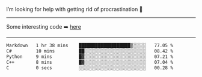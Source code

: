 I’m looking for help with getting rid of procrastination 🤔

-----

Some interesting code :arrow_right: [here](https://github.com/zhen8838/playground)

-----

<!--START_SECTION:waka-->

```txt
Markdown   1 hr 38 mins    ███████████████████▒░░░░░   77.05 %
C#         10 mins         ██░░░░░░░░░░░░░░░░░░░░░░░   08.42 %
Python     9 mins          █▓░░░░░░░░░░░░░░░░░░░░░░░   07.21 %
C++        8 mins          █▓░░░░░░░░░░░░░░░░░░░░░░░   07.04 %
C          0 secs          ░░░░░░░░░░░░░░░░░░░░░░░░░   00.28 %
```

<!--END_SECTION:waka-->

<!--
**zhen8838/zhen8838** is a ✨ _special_ ✨ repository because its `README.md` (this file) appears on your GitHub profile.

Here are some ideas to get you started:

- 🔭 I’m currently working on ...
- 🌱 I’m currently learning ...
- 👯 I’m looking to collaborate on ...
 ...
- 💬 Ask me about ...
- 📫 How to reach me: ...
- 😄 Pronouns: ...
- ⚡ Fun fact: ...
-->
